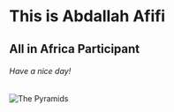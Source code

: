 # This is Abdallah Afifi
## All in Africa Participant
###### Have a nice day!

![The Pyramids](https://en.wikipedia.org/wiki/File:All_Gizah_Pyramids.jpg)
